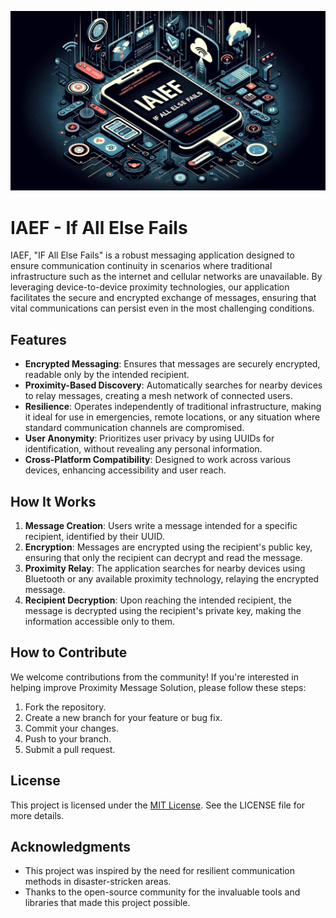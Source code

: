 ![Logo](https://github.com/archways404/IAEF/blob/main/extras/ifallelsefails.png)

# IAEF - If All Else Fails

IAEF, "IF All Else Fails" is a robust messaging application designed to ensure communication continuity in scenarios where traditional infrastructure such as the internet and cellular networks are unavailable. By leveraging device-to-device proximity technologies, our application facilitates the secure and encrypted exchange of messages, ensuring that vital communications can persist even in the most challenging conditions.

## Features
- **Encrypted Messaging**: Ensures that messages are securely encrypted, readable only by the intended recipient.
- **Proximity-Based Discovery**: Automatically searches for nearby devices to relay messages, creating a mesh network of connected users.
- **Resilience**: Operates independently of traditional infrastructure, making it ideal for use in emergencies, remote locations, or any situation where standard communication channels are compromised.
- **User Anonymity**: Prioritizes user privacy by using UUIDs for identification, without revealing any personal information.
- **Cross-Platform Compatibility**: Designed to work across various devices, enhancing accessibility and user reach.

## How It Works
1. **Message Creation**: Users write a message intended for a specific recipient, identified by their UUID.
2. **Encryption**: Messages are encrypted using the recipient's public key, ensuring that only the recipient can decrypt and read the message.
3. **Proximity Relay**: The application searches for nearby devices using Bluetooth or any available proximity technology, relaying the encrypted message.
4. **Recipient Decryption**: Upon reaching the intended recipient, the message is decrypted using the recipient's private key, making the information accessible only to them.

## How to Contribute
We welcome contributions from the community! If you're interested in helping improve Proximity Message Solution, please follow these steps:
1. Fork the repository.
2. Create a new branch for your feature or bug fix.
3. Commit your changes.
4. Push to your branch.
5. Submit a pull request.

## License
This project is licensed under the [MIT License](LICENSE). See the LICENSE file for more details.

## Acknowledgments
- This project was inspired by the need for resilient communication methods in disaster-stricken areas.
- Thanks to the open-source community for the invaluable tools and libraries that made this project possible.
